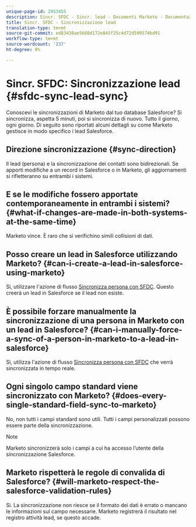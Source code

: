 ```yaml
---
unique-page-id: 2953455
description: Sincr. SFDC - Sincr. lead - Documenti Marketo - Documentazione del prodotto
title: Sincr. SFDC - Sincronizzazione lead
translation-type: tm+mt
source-git-commit: ed83438ae5660d172e845f25c4d72d599574bd91
workflow-type: tm+mt
source-wordcount: '237'
ht-degree: 0%

---
```



# Sincr. SFDC: Sincronizzazione lead {#sfdc-sync-lead-sync}

Conoscevi le sincronizzazioni di Marketo dal tuo database Salesforce? Si sincronizza, aspetta 5 minuti, poi si sincronizza di nuovo. Tutto il giorno, ogni giorno. Di seguito sono riportati alcuni dettagli su come Marketo gestisce in modo specifico i lead Salesforce.

## Direzione sincronizzazione {#sync-direction}

Il lead (persona) e la sincronizzazione dei contatti sono bidirezionali. Se apporti modifiche a un record in Salesforce o in Marketo, gli aggiornamenti si rifletteranno su entrambi i sistemi.

## E se le modifiche fossero apportate contemporaneamente in entrambi i sistemi? {#what-if-changes-are-made-in-both-systems-at-the-same-time}

Marketo vince. È raro che si verifichino simili collisioni di dati.

## Posso creare un lead in Salesforce utilizzando Marketo? {#can-i-create-a-lead-in-salesforce-using-marketo}

Sì, utilizzare l&#39;azione di flusso [Sincronizza persona con SFDC](/help/marketo/product-docs/core-marketo-concepts/smart-campaigns/salesforce-flow-actions/sync-person-to-sfdc.md). Questo creerà un lead in Salesforce se il lead non esiste.

## È possibile forzare manualmente la sincronizzazione di una persona in Marketo con un lead in Salesforce? {#can-i-manually-force-a-sync-of-a-person-in-marketo-to-a-lead-in-salesforce}

Sì, utilizza l&#39;azione di flusso [Sincronizza persona con SFDC](/help/marketo/product-docs/core-marketo-concepts/smart-campaigns/salesforce-flow-actions/sync-person-to-sfdc.md) che verrà sincronizzata in tempo reale.

## Ogni singolo campo standard viene sincronizzato con Marketo? {#does-every-single-standard-field-sync-to-marketo}

No, non tutti i campi standard sono utili. Tutti i campi personalizzati possono essere parte della sincronizzazione.

>[!NOTE]
>
>Marketo sincronizzerà solo i campi a cui ha accesso l’utente della sincronizzazione Salesforce.

## Marketo rispetterà le regole di convalida di Salesforce? {#will-marketo-respect-the-salesforce-validation-rules}

Sì. La sincronizzazione non riesce se il formato dei dati è errato o mancano le informazioni sul campo necessarie. Marketo registrerà il risultato nel registro attività lead, se questo accade.
